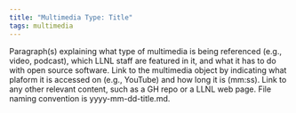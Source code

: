 ```yaml
---
title: "Multimedia Type: Title"
tags: multimedia
---
```


Paragraph(s) explaining what type of multimedia is being referenced (e.g., video, podcast), which LLNL staff are featured in it, and what it has to do with open source software. Link to the multimedia object by indicating what plaform it is accessed on (e.g., YouTube) and how long it is (mm:ss). Link to any other relevant content, such as a GH repo or a LLNL web page. File naming convention is yyyy-mm-dd-title.md.
